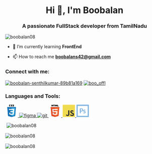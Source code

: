 <h1 align="center">Hi 👋, I'm Boobalan</h1>
<h3 align="center">A passionate FullStack developer from TamilNadu</h3>

<p align="left"> <img src="https://komarev.com/ghpvc/?username=boobalan08&label=Profile%20views&color=0e75b6&style=flat" alt="boobalan08" /> </p>

- 🌱 I’m currently learning **FrontEnd**

- 📫 How to reach me **boobalans42@gmail.com**

<h3 align="left">Connect with me:</h3>
<p align="left">
<a href="https://linkedin.com/in/boobalan-senthilkumar-89b81a169" target="blank"><img align="center" src="https://raw.githubusercontent.com/rahuldkjain/github-profile-readme-generator/master/src/images/icons/Social/linked-in-alt.svg" alt="boobalan-senthilkumar-89b81a169" height="30" width="40" /></a>
<a href="https://instagram.com/boo_offl" target="blank"><img align="center" src="https://raw.githubusercontent.com/rahuldkjain/github-profile-readme-generator/master/src/images/icons/Social/instagram.svg" alt="boo_offl" height="30" width="40" /></a>
</p>

<h3 align="left">Languages and Tools:</h3>
<p align="left"> <a href="https://www.w3schools.com/css/" target="_blank" rel="noreferrer"> <img src="https://raw.githubusercontent.com/devicons/devicon/master/icons/css3/css3-original-wordmark.svg" alt="css3" width="40" height="40"/> </a> <a href="https://www.figma.com/" target="_blank" rel="noreferrer"> <img src="https://www.vectorlogo.zone/logos/figma/figma-icon.svg" alt="figma" width="40" height="40"/> </a> <a href="https://git-scm.com/" target="_blank" rel="noreferrer"> <img src="https://www.vectorlogo.zone/logos/git-scm/git-scm-icon.svg" alt="git" width="40" height="40"/> </a> <a href="https://www.w3.org/html/" target="_blank" rel="noreferrer"> <img src="https://raw.githubusercontent.com/devicons/devicon/master/icons/html5/html5-original-wordmark.svg" alt="html5" width="40" height="40"/> </a> <a href="https://developer.mozilla.org/en-US/docs/Web/JavaScript" target="_blank" rel="noreferrer"> <img src="https://raw.githubusercontent.com/devicons/devicon/master/icons/javascript/javascript-original.svg" alt="javascript" width="40" height="40"/> </a> <a href="https://www.photoshop.com/en" target="_blank" rel="noreferrer"> <img src="https://raw.githubusercontent.com/devicons/devicon/master/icons/photoshop/photoshop-line.svg" alt="photoshop" width="40" height="40"/> </a> </p>

<p>&nbsp;<img align="center" src="https://github-readme-stats.vercel.app/api?username=boobalan08&show_icons=true&locale=en" alt="boobalan08" /></p>

<p><img align="center" src="https://github-readme-streak-stats.herokuapp.com/?user=boobalan08&" alt="boobalan08" /></p>
<p><img align="center" src="https://github-readme-stats.vercel.app/api/top-langs?username=boobalan08&show_icons=true&locale=en&layout=compact" alt="boobalan08" /></p>
